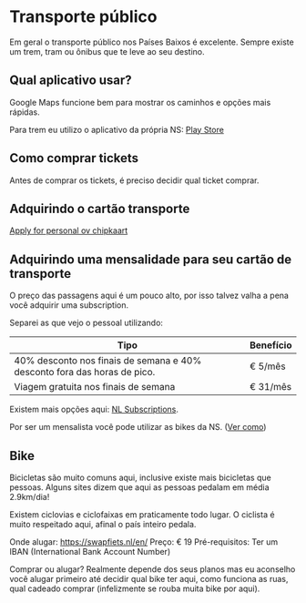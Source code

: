 # Transporte público

Em geral o transporte público nos Países Baixos é excelente. Sempre existe um trem, tram ou ônibus que te leve ao seu destino.

## Qual aplicativo usar?

Google Maps funcione bem para mostrar os caminhos e opções mais rápidas.

Para trem eu utilizo o aplicativo da própria NS: [Play Store](https://play.google.com/store/apps/details?id=nl.ns.android.activity&hl=en_US)

## Como comprar tickets

Antes de comprar os tickets, é preciso decidir qual ticket comprar.

## Adquirindo o cartão transporte

[Apply for personal ov chipkaart](https://www.ov-chipkaart.nl/purchase-an-ov-chipkaart/apply-for-personal-ov-chipkaart.htm)

## Adquirindo uma mensalidade para seu cartão de transporte

O preço das passagens aqui é um pouco alto, por isso talvez valha a pena você adquirir uma subscription.

Separei as que vejo o pessoal utilizando:

| Tipo                                                                     | Benefício |
| ------------------------------------------------------------------------ | --------- |
| 40% desconto nos finais de semana e 40% desconto fora das horas de pico. | € 5/mês   |
| Viagem gratuita nos finais de semana                                     | € 31/mês  |

Existem mais opções aqui: [NL Subscriptions](https://www.ns.nl/en/nsflex/webshop#/bestelling/producten).

Por ser um mensalista você pode utilizar as bikes da NS. ([Ver como](https://www.ns.nl/en/door-to-door/ov-fiets/how-the-ov-fiets-works.html))

## Bike

Bicicletas são muito comuns aqui, inclusive existe mais bicicletas que pessoas. Alguns sites dizem que aqui as pessoas pedalam em média 2.9km/dia!

Existem ciclovias e ciclofaixas em praticamente todo lugar. O ciclista é muito respeitado aqui, afinal o país inteiro pedala.

Onde alugar: https://swapfiets.nl/en/
Preço: € 19
Pré-requisitos: Ter um IBAN (International Bank Account Number)

Comprar ou alugar? Realmente depende dos seus planos mas eu aconselho você alugar primeiro até decidir qual bike ter aqui, como funciona as ruas, qual cadeado comprar (infelizmente se rouba muita bike por aqui).
